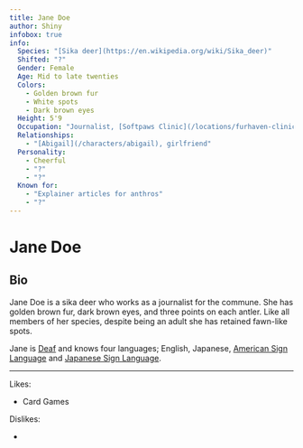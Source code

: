 ```yaml
---
title: Jane Doe
author: Shiny
infobox: true
info:
  Species: "[Sika deer](https://en.wikipedia.org/wiki/Sika_deer)"
  Shifted: "?"
  Gender: Female
  Age: Mid to late twenties
  Colors:
    - Golden brown fur
    - White spots
    - Dark brown eyes
  Height: 5'9
  Occupation: "Journalist, [Softpaws Clinic](/locations/furhaven-clinic)"
  Relationships:
    - "[Abigail](/characters/abigail), girlfriend"
  Personality:
    - Cheerful
    - "?"
    - "?"
  Known for:
    - "Explainer articles for anthros"
    - "?"
---
```


# Jane Doe

## Bio

Jane Doe is a sika deer who works as a journalist for the commune. She has golden brown fur, dark brown eyes, and three points on each antler. Like all members of her species, despite being an adult she has retained fawn-like spots.

Jane is [Deaf](https://en.wikipedia.org/wiki/Deaf_culture) and knows four languages; English, Japanese, [American Sign Language](https://en.wikipedia.org/wiki/American_Sign_Language) and [Japanese Sign Language](https://en.wikipedia.org/wiki/Japanese_Sign_Language).

---

Likes:

  * Card Games
 
  

Dislikes:

  * 
